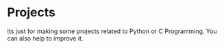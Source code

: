 # Projects
Its just for making some projects related to Python or C Programming. You can also help to improve it.
